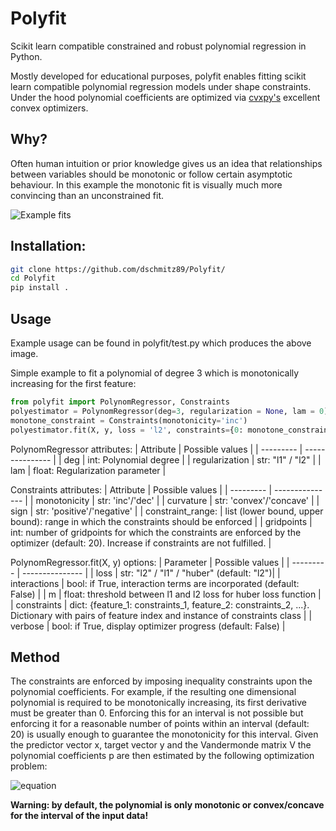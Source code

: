 # Polyfit
Scikit learn compatible constrained and robust polynomial regression in Python. 

Mostly developed for educational purposes, polyfit enables fitting scikit learn compatible polynomial regression models under shape constraints.
Under the hood polynomial coefficients are optimized via [cvxpy's](https://github.com/cvxgrp/cvxpy) excellent convex optimizers. 

## Why?
Often human intuition or prior knowledge gives us an idea that relationships between variables should be monotonic or follow certain asymptotic behaviour. In this example the monotonic fit is visually much more convincing than an unconstrained fit. 

![Example fits](https://github.com/dschmitz89/Polyfit/blob/Multidimensional/Example_Monotonic.png)

## Installation: 

```bash
git clone https://github.com/dschmitz89/Polyfit/
cd Polyfit
pip install .
```

## Usage
Example usage can be found in polyfit/test.py which produces the above image.

Simple example to fit a polynomial of degree 3 which is monotonically increasing for the first feature:
```python
from polyfit import PolynomRegressor, Constraints
polyestimator = PolynomRegressor(deg=3, regularization = None, lam = 0)
monotone_constraint = Constraints(monotonicity='inc')
polyestimator.fit(X, y, loss = 'l2', constraints={0: monotone_constraint})
```

PolynomRegressor attributes:
| Attribute | Possible values |
| --------- | --------------- |
| deg       | int: Polynomial degree |
| regularization | str: "l1" / "l2" |
| lam | float: Regularization parameter |

Constraints attributes:
| Attribute | Possible values |
| --------- | --------------- |
| monotonicity       | str: 'inc'/'dec' |
| curvature | str: 'convex'/'concave' |
| sign | str: 'positive'/'negative' |
| constraint_range: | list (lower bound, upper bound): range in which the constraints should be enforced |
| gridpoints | int: number of gridpoints for which the constraints are enforced by the optimizer (default: 20). Increase if constraints are not fulfilled. |

PolynomRegressor.fit(X, y) options:
| Parameter | Possible values |
| --------- | --------------- |
| loss      | str: "l2" / "l1" / "huber" (default: "l2")|
| interactions | bool: if True, interaction terms are incorporated (default: False) |
| m            | float: threshold between l1 and l2 loss for huber loss function |
| constraints | dict: {feature_1: constraints_1, feature_2: constraints_2, ...}. Dictionary with pairs of feature index and instance of constraints class |
| verbose | bool: if True, display optimizer progress (default: False) |

## Method
The constraints are enforced by imposing inequality constraints upon the polynomial coefficients. For example, if the resulting one dimensional polynomial is required to be monotonically increasing, its first derivative must be greater than 0. Enforcing this for an interval is not possible but enforcing it for a reasonable number of points within an interval (default: 20) is usually enough to guarantee the monotonicity for this interval. Given the predictor vector x, target vector y and the Vandermonde matrix V the polynomial coefficients p are then estimated by the following optimization problem:

![equation](https://latex.codecogs.com/gif.latex?\underset{p}{\mathrm{argmin}}||V(x)p-y||^2=0&space;\\&space;\text{s.&space;t.&space;}\left|\frac{\partial&space;V(x)}{\partial&space;x}p\right|_{x_i}\geq&space;0\&space;\forall&space;x_i)

**Warning: by default, the polynomial is only monotonic or convex/concave for the interval of the input data!**